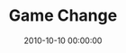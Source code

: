 ---
layout: series
series: "Game Change"
permalink: "/game-change/"
title: "Game Change"
date: 2010-10-10 00:00:00
endDate: 2010-11-20 00:00:00
description: "The Game Change Campaign is focused on making room for friends and neighbors in different parts of Cincinnati to hear about God, tackling poverty in our city, expanding medical care in Mamelodi, South Africa and providing sustainable aftercare opportunities for girls rescued from forced prostitution in India.We've always played the game differently. From friends who decided to start a church for people who'd given up on church, to pursuing a revolutionary approach to tackling poverty in our city, we've seen God call us to big thingsand we've watched as He's used our community to accomplish them. Join us on a spiritual journey to discover how God is calling us individually to engage in his work in the world, and right in our own backyards."
src: "http://s3.amazonaws.com/crossroads-media/images/legacy/content/GameChange_90x90.jpg"
---